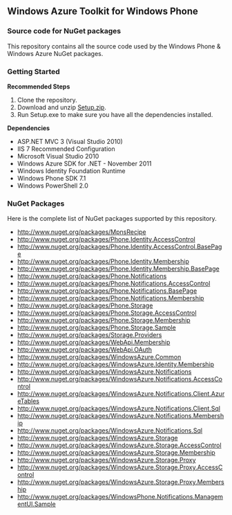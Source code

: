 <h2>Windows Azure Toolkit for Windows Phone</h2>
<h3>Source code for NuGet packages</h3>
<p>This repository contains all the source code used by the Windows Phone &amp; Windows Azure NuGet packages.</p>

<h3>Getting Started</h3>
<strong>Recommended Steps</strong>
<ol>
	<li>Clone the repository.</li>
	<li>Download and unzip <a href="https://github.com/downloads/WindowsAzure-Toolkits/wa-toolkit-wp-nugets/Setup.zip">Setup.zip</a>.</li>
	<li>Run Setup.exe to make sure you have all the dependencies installed.</li>
</ol>
<strong>Dependencies</strong>
<ul>
    <li>ASP.NET MVC 3 (Visual Studio 2010)</li>
    <li>IIS 7 Recommended Configuration</li>
    <li>Microsoft Visual Studio 2010</li>
    <li>Windows Azure SDK for .NET - November 2011</li>
    <li>Windows Identity Foundation Runtime</li>
    <li>Windows Phone SDK 7.1</li>
    <li>Windows PowerShell 2.0</li>
</ul>
<h3>NuGet Packages</h3>
<p>Here is the complete list of NuGet packages supported by this repository.
<ul>
    <li><a href="http://www.nuget.org/packages/MpnsRecipe">http://www.nuget.org/packages/MpnsRecipe</li>
    <li><a href="http://www.nuget.org/packages/Phone.Identity.AccessControl">http://www.nuget.org/packages/Phone.Identity.AccessControl</li>
    <li><a href="http://www.nuget.org/packages/Phone.Identity.AccessControl.BasePage">http://www.nuget.org/packages/Phone.Identity.AccessControl.BasePage</li>
    <li><a href="http://www.nuget.org/packages/Phone.Identity.Membership">http://www.nuget.org/packages/Phone.Identity.Membership</li>
    <li><a href="http://www.nuget.org/packages/Phone.Identity.Membership.BasePage">http://www.nuget.org/packages/Phone.Identity.Membership.BasePage</li>
    <li><a href="http://www.nuget.org/packages/Phone.Notifications">http://www.nuget.org/packages/Phone.Notifications</li>
    <li><a href="http://www.nuget.org/packages/Phone.Notifications.AccessControl">http://www.nuget.org/packages/Phone.Notifications.AccessControl</li>
    <li><a href="http://www.nuget.org/packages/Phone.Notifications.BasePage">http://www.nuget.org/packages/Phone.Notifications.BasePage</li>
    <li><a href="http://www.nuget.org/packages/Phone.Notifications.Membership">http://www.nuget.org/packages/Phone.Notifications.Membership</li>
    <li><a href="http://www.nuget.org/packages/Phone.Storage">http://www.nuget.org/packages/Phone.Storage</li>
    <li><a href="http://www.nuget.org/packages/Phone.Storage.AccessControl">http://www.nuget.org/packages/Phone.Storage.AccessControl</li>
    <li><a href="http://www.nuget.org/packages/Phone.Storage.Membership">http://www.nuget.org/packages/Phone.Storage.Membership</li>
    <li><a href="http://www.nuget.org/packages/Phone.Storage.Sample">http://www.nuget.org/packages/Phone.Storage.Sample</li>
    <li><a href="http://www.nuget.org/packages/Storage.Providers">http://www.nuget.org/packages/Storage.Providers</li>
    <li><a href="http://www.nuget.org/packages/WebApi.Membership">http://www.nuget.org/packages/WebApi.Membership</li>
    <li><a href="http://www.nuget.org/packages/WebApi.OAuth">http://www.nuget.org/packages/WebApi.OAuth</li>
    <li><a href="http://www.nuget.org/packages/WindowsAzure.Common">http://www.nuget.org/packages/WindowsAzure.Common</li>
    <li><a href="http://www.nuget.org/packages/WindowsAzure.Identity.Membership">http://www.nuget.org/packages/WindowsAzure.Identity.Membership</li>
    <li><a href="http://www.nuget.org/packages/WindowsAzure.Notifications">http://www.nuget.org/packages/WindowsAzure.Notifications</li>
    <li><a href="http://www.nuget.org/packages/WindowsAzure.Notifications.AccessControl">http://www.nuget.org/packages/WindowsAzure.Notifications.AccessControl</li>
    <li><a href="http://www.nuget.org/packages/WindowsAzure.Notifications.Client.AzureTables">http://www.nuget.org/packages/WindowsAzure.Notifications.Client.AzureTables</li>
    <li><a href="http://www.nuget.org/packages/WindowsAzure.Notifications.Client.Sql">http://www.nuget.org/packages/WindowsAzure.Notifications.Client.Sql</li>
    <li><a href="http://www.nuget.org/packages/WindowsAzure.Notifications.Membership">http://www.nuget.org/packages/WindowsAzure.Notifications.Membership</li>
    <li><a href="http://www.nuget.org/packages/WindowsAzure.Notifications.Sql">http://www.nuget.org/packages/WindowsAzure.Notifications.Sql</li>
    <li><a href="http://www.nuget.org/packages/WindowsAzure.Storage">http://www.nuget.org/packages/WindowsAzure.Storage</li>
    <li><a href="http://www.nuget.org/packages/WindowsAzure.Storage.AccessControl">http://www.nuget.org/packages/WindowsAzure.Storage.AccessControl</li>
    <li><a href="http://www.nuget.org/packages/WindowsAzure.Storage.Membership">http://www.nuget.org/packages/WindowsAzure.Storage.Membership</li>
    <li><a href="http://www.nuget.org/packages/WindowsAzure.Storage.Proxy">http://www.nuget.org/packages/WindowsAzure.Storage.Proxy</li>
    <li><a href="http://www.nuget.org/packages/WindowsAzure.Storage.Proxy.AccessControl">http://www.nuget.org/packages/WindowsAzure.Storage.Proxy.AccessControl</li>
    <li><a href="http://www.nuget.org/packages/WindowsAzure.Storage.Proxy.Membership">http://www.nuget.org/packages/WindowsAzure.Storage.Proxy.Membership</li>
    <li><a href="http://www.nuget.org/packages/WindowsPhone.Notifications.ManagementUI.Sample">http://www.nuget.org/packages/WindowsPhone.Notifications.ManagementUI.Sample</li>
</ul>
</p>
